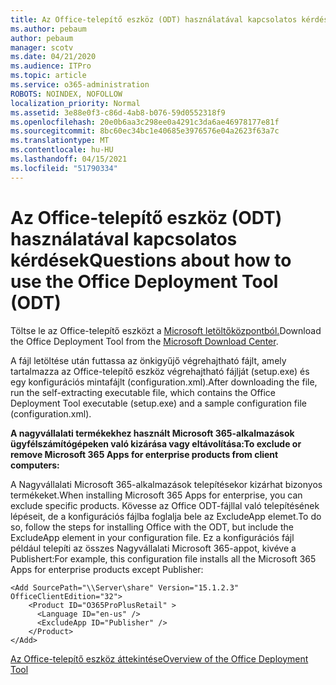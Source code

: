 ```yaml
---
title: Az Office-telepítő eszköz (ODT) használatával kapcsolatos kérdések
ms.author: pebaum
author: pebaum
manager: scotv
ms.date: 04/21/2020
ms.audience: ITPro
ms.topic: article
ms.service: o365-administration
ROBOTS: NOINDEX, NOFOLLOW
localization_priority: Normal
ms.assetid: 3e88e0f3-c86d-4ab8-b076-59d0552318f9
ms.openlocfilehash: 20e0b6aa3c298ee0a4291c3da6ae46978177e81f
ms.sourcegitcommit: 8bc60ec34bc1e40685e3976576e04a2623f63a7c
ms.translationtype: MT
ms.contentlocale: hu-HU
ms.lasthandoff: 04/15/2021
ms.locfileid: "51790334"
---
```

# <a name="questions-about-how-to-use-the-office-deployment-tool-odt"></a><span data-ttu-id="68207-102">Az Office-telepítő eszköz (ODT) használatával kapcsolatos kérdések</span><span class="sxs-lookup"><span data-stu-id="68207-102">Questions about how to use the Office Deployment Tool (ODT)</span></span>

<span data-ttu-id="68207-103">Töltse le az Office-telepítő eszközt a [Microsoft letöltőközpontból.](https://go.microsoft.com/fwlink/p/?LinkID=626065)</span><span class="sxs-lookup"><span data-stu-id="68207-103">Download the Office Deployment Tool from the [Microsoft Download Center](https://go.microsoft.com/fwlink/p/?LinkID=626065).</span></span>
  
<span data-ttu-id="68207-104">A fájl letöltése után futtassa az önkigyűjő végrehajtható fájlt, amely tartalmazza az Office-telepítő eszköz végrehajtható fájlját (setup.exe) és egy konfigurációs mintafájlt (configuration.xml).</span><span class="sxs-lookup"><span data-stu-id="68207-104">After downloading the file, run the self-extracting executable file, which contains the Office Deployment Tool executable (setup.exe) and a sample configuration file (configuration.xml).</span></span>
  
 <span data-ttu-id="68207-105">**A nagyvállalati termékekhez használt Microsoft 365-alkalmazások ügyfélszámítógépeken való kizárása vagy eltávolítása:**</span><span class="sxs-lookup"><span data-stu-id="68207-105">**To exclude or remove Microsoft 365 Apps for enterprise products from client computers:**</span></span>
  
<span data-ttu-id="68207-106">A Nagyvállalati Microsoft 365-alkalmazások telepítésekor kizárhat bizonyos termékeket.</span><span class="sxs-lookup"><span data-stu-id="68207-106">When installing Microsoft 365 Apps for enterprise, you can exclude specific products.</span></span> <span data-ttu-id="68207-107">Kövesse az Office ODT-fájllal való telepítésének lépéseit, de a konfigurációs fájlba foglalja bele az ExcludeApp elemet.</span><span class="sxs-lookup"><span data-stu-id="68207-107">To do so, follow the steps for installing Office with the ODT, but include the ExcludeApp element in your configuration file.</span></span> <span data-ttu-id="68207-108">Ez a konfigurációs fájl például telepíti az összes Nagyvállalati Microsoft 365-appot, kivéve a Publishert:</span><span class="sxs-lookup"><span data-stu-id="68207-108">For example, this configuration file installs all the Microsoft 365 Apps for enterprise products except Publisher:</span></span>
  
```
<Add SourcePath="\\Server\share" Version="15.1.2.3" OfficeClientEdition="32">
    <Product ID="O365ProPlusRetail" >
      <Language ID="en-us" />
      <ExcludeApp ID="Publisher" />
    </Product>
</Add>
```

[<span data-ttu-id="68207-109">Az Office-telepítő eszköz áttekintése</span><span class="sxs-lookup"><span data-stu-id="68207-109">Overview of the Office Deployment Tool</span></span>](https://docs.microsoft.com/deployoffice/overview-office-deployment-tool)
  

